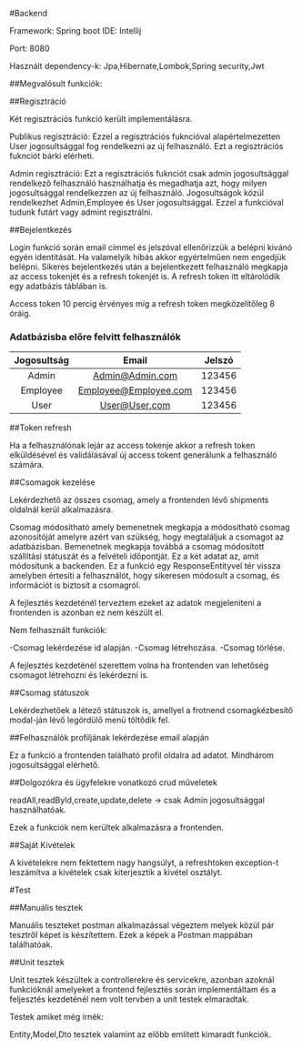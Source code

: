 #Backend

Framework: Spring boot
IDE: Intellij

Port: 8080

Használt dependency-k: Jpa,Hibernate,Lombok,Spring security,Jwt

##Megvalósult funkciók:

##Regisztráció

Két regisztrációs funkció került implementálásra.

Publikus regisztráció: Ezzel a regisztrációs fukncióval alapértelmezetten User jogosultsággal fog rendelkezni az új felhasználó. Ezt a regisztrációs fuknciót bárki elérheti.

Admin regisztráció: Ezt a regisztrációs fuknciót csak admin jogosultsággal rendelkező felhasználó használhatja és megadhatja azt, hogy milyen jogosultsággal rendelkezzen az új felhasználó. Jogosultságok közül rendelkezhet Admin,Employee és User jogosultsággal.
Ezzel a funkcióval tudunk futárt vagy admint regisztrálni.

##Bejelentkezés

Login funkció során email címmel és jelszóval ellenőrizzük a belépni kivánó egyén identitását. Ha valamelyik hibás akkor egyértelműen nem engedjük belépni.
Sikeres bejelentkezés után a bejelentkezett felhasználó megkapja az access tokenjét és a refresh tokenjét is. A refresh token itt eltárolódik egy adatbázis táblában is.

Access token 10 percig érvényes míg a refresh token megközelítőleg 8 óráig.

### Adatbázisba előre felvitt felhasználók

| Jogosultság | Email 					| Jelszó |
|:-----------:|:-----------------------:|:------:|
| Admin       | Admin@Admin.com      	| 123456 |
| Employee    | Employee@Employee.com 	| 123456 |
| User        | User@User.com 			| 123456 |

##Token refresh

Ha a felhasználónak lejár az access tokenje akkor a refresh token elküldésével és validálásával új access tokent generálunk a felhasználó számára.

##Csomagok kezelése

Lekérdezhető az összes csomag, amely a frontenden lévő shipments oldalnál kerül alkalmazásra.

Csomag módosítható amely bemenetnek megkapja a módosítható csomag azonosítóját amelyre azért van szükség, hogy megtaláljuk a csomagot az adatbázisban. Bemenetnek megkapja továbbá a csomag módosított szállítási státuszát és a felvételi időpontját. Ez a két adatat az, amit módosítunk a backenden.
Ez a funkció egy ResponseEntityvel tér vissza amelyben értesíti a felhasználót, hogy sikeresen módosult a csomag, és információt is biztosít a csomagról.

A fejlesztés kezdeténél terveztem ezeket az adatok megjeleníteni a frontenden is azonban ez nem készült el.

Nem felhasznált funkciók:

-Csomag lekérdezése id alapján.
-Csomag létrehozása.
-Csomag törlése.

A fejlesztés kezdeténél szerettem volna ha frontenden van lehetőség csomagot létrehozni és lekérdezni is.

##Csomag státuszok

Lekérdezhetőek a létező státuszok is, amellyel a frotnend csomagkézbesítő modal-ján lévő legördülő menü töltődik fel.

##Felhasználók profiljának lekérdezése email alapján

Ez a funkció a frontenden található profil oldalra ad adatot. Mindhárom jogosultsággal elérhető.

##Dolgozókra és ügyfelekre vonatkozó crud műveletek

readAll,readById,create,update,delete -> csak Admin jogosultsággal használhatóak.

Ezek a funkciók nem kerültek alkalmazásra a frontenden.

##Saját Kivételek

A kivételekre nem fektettem nagy hangsúlyt, a refreshtoken exception-t leszámítva a kivételek csak kiterjesztik a kivétel osztályt. 

#Test

##Manuális tesztek

Manuális teszteket postman alkalmazással végeztem melyek közül pár tesztről képet is készítettem. Ezek a képek a Postman mappában találhatóak.

##Unit tesztek

Unit tesztek készültek a controllerekre és servicekre, azonban azoknál funkcióknál amelyeket a frontend fejlesztés során implementáltam és a feljesztés kezdeténél nem volt tervben a unit testek elmaradtak.

Testek amiket még írnék:

Entity,Model,Dto tesztek valamint az előbb említett kimaradt funkciók.



